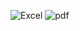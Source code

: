 ![Excel](https://github.com/user-attachments/assets/c3f9e878-46cb-4543-b630-cdf4fda731b7)
![pdf](https://github.com/user-attachments/assets/76dc771c-d4e3-499d-8624-9de204be7486)
